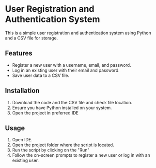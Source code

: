 # User Registration and Authentication System

This is a simple user registration and authentication system using Python and a CSV file for storage.

## Features

- Register a new user with a username, email, and password.
- Log in an existing user with their email and password.
- Save user data to a CSV file.

## Installation

1. Download the code and the CSV file and check file location.
2. Ensure you have Python installed on your system.
3. Open the project in preferred IDE
## Usage

1. Open IDE.
2. Open the project folder where the script is located.
3. Run the script by clicking on the "Run" 
4. Follow the on-screen prompts to register a new user or log in with an existing user.




